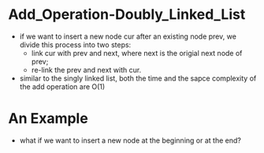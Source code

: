 # Add_Operation-Doubly_Linked_List
- if we want to insert a new node cur after an existing node prev, we divide this process into two steps:
  - link cur with prev and next, where next is the origial next node of prev;
  - re-link the prev and next with cur.
- similar to the singly linked list, both the time and the sapce complexity of the add operation are O(1)
# An Example
- what if we want to insert a new node at the beginning or at the end?